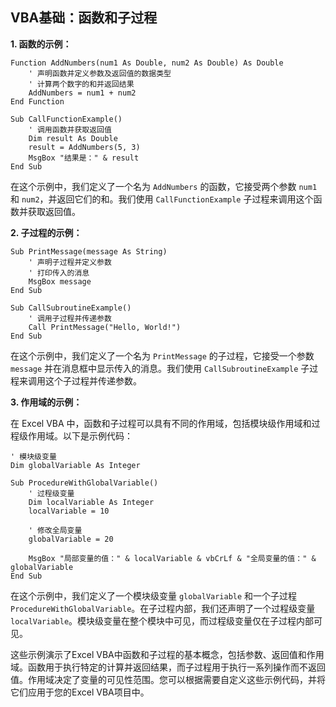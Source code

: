 ## VBA基础：函数和子过程

**1. 函数的示例：**

```vba
Function AddNumbers(num1 As Double, num2 As Double) As Double
    ' 声明函数并定义参数及返回值的数据类型
    ' 计算两个数字的和并返回结果
    AddNumbers = num1 + num2
End Function

Sub CallFunctionExample()
    ' 调用函数并获取返回值
    Dim result As Double
    result = AddNumbers(5, 3)
    MsgBox "结果是：" & result
End Sub
```

在这个示例中，我们定义了一个名为 `AddNumbers` 的函数，它接受两个参数 `num1` 和 `num2`，并返回它们的和。我们使用 `CallFunctionExample` 子过程来调用这个函数并获取返回值。

**2. 子过程的示例：**

```vba
Sub PrintMessage(message As String)
    ' 声明子过程并定义参数
    ' 打印传入的消息
    MsgBox message
End Sub

Sub CallSubroutineExample()
    ' 调用子过程并传递参数
    Call PrintMessage("Hello, World!")
End Sub
```

在这个示例中，我们定义了一个名为 `PrintMessage` 的子过程，它接受一个参数 `message` 并在消息框中显示传入的消息。我们使用 `CallSubroutineExample` 子过程来调用这个子过程并传递参数。

**3. 作用域的示例：**

在 Excel VBA 中，函数和子过程可以具有不同的作用域，包括模块级作用域和过程级作用域。以下是示例代码：

```vba
' 模块级变量
Dim globalVariable As Integer

Sub ProcedureWithGlobalVariable()
    ' 过程级变量
    Dim localVariable As Integer
    localVariable = 10
    
    ' 修改全局变量
    globalVariable = 20
    
    MsgBox "局部变量的值：" & localVariable & vbCrLf & "全局变量的值：" & globalVariable
End Sub
```

在这个示例中，我们定义了一个模块级变量 `globalVariable` 和一个子过程 `ProcedureWithGlobalVariable`。在子过程内部，我们还声明了一个过程级变量 `localVariable`。模块级变量在整个模块中可见，而过程级变量仅在子过程内部可见。

这些示例演示了Excel VBA中函数和子过程的基本概念，包括参数、返回值和作用域。函数用于执行特定的计算并返回结果，而子过程用于执行一系列操作而不返回值。作用域决定了变量的可见性范围。您可以根据需要自定义这些示例代码，并将它们应用于您的Excel VBA项目中。